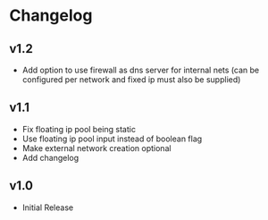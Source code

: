 # Changelog

## v1.2

- Add option to use firewall as dns server for internal nets (can be configured per network and fixed ip must also be supplied)

## v1.1

- Fix floating ip pool being static
- Use floating ip pool input instead of boolean flag
- Make external network creation optional
- Add changelog

## v1.0

-  Initial Release